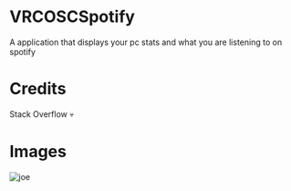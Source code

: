 # VRCOSCSpotify
A application that displays your pc stats and what you are listening to on spotify

# Credits
Stack Overflow 💀
# Images
![joe](https://i.imgur.com/9MZ1R15.jpg)
